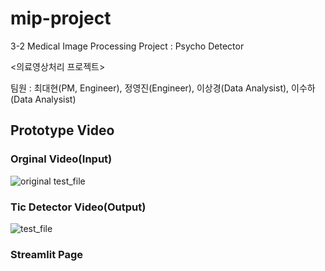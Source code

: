 # mip-project
3-2 Medical Image Processing Project : Psycho Detector

<의료영상처리 프로젝트>

팀원 : 최대현(PM, Engineer), 정영진(Engineer), 이상경(Data Analysist), 이수하(Data Analysist) 

## Prototype Video
### Orginal Video(Input)
![original test_file](https://github.com/dablro12/Psycho-Detector/assets/54443308/7487dfe2-5301-4347-884d-f6484def0e88)
### Tic Detector Video(Output)
![test_file](https://github.com/dablro12/Psycho-Detector/assets/54443308/9bd97124-e56c-4da3-a266-de1b7527f764)


### Streamlit Page
